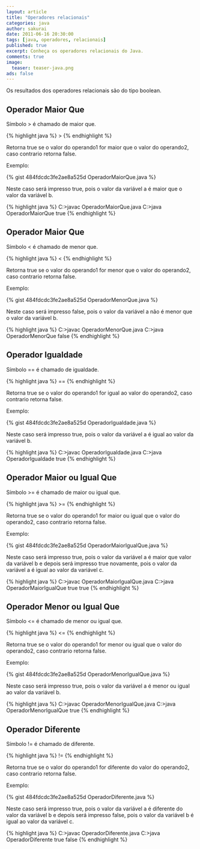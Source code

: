```yaml
---
layout: article
title: "Operadores relacionais"
categories: java
author: sakurai
date: 2011-06-16 20:30:00
tags: [java, operadores, relacionais]
published: true
excerpt: Conheça os operadores relacionais do Java.
comments: true
image:
  teaser: teaser-java.png
ads: false
---
```


Os resultados dos operadores relacionais são do tipo boolean.

## Operador Maior Que

Símbolo > é chamado de maior que.

{% highlight java %}
<operando1> > <operando2>
{% endhighlight %}

Retorna true se o valor do operando1 for maior que o valor do operando2, caso contrario retorna false.

Exemplo:

{% gist 484fdcdc3fe2ae8a525d OperadorMaiorQue.java %}

Neste caso será impresso true, pois o valor da variável a é maior que o valor da variável b.

{% highlight java %}
C:\>javac OperadorMaiorQue.java
C:\>java OperadorMaiorQue
true
{% endhighlight %}

## Operador Maior Que

Símbolo < é chamado de menor que.

{% highlight java %}
<operando1> < <operando2>
{% endhighlight %}

Retorna true se o valor do operando1 for menor que o valor do operando2, caso contrario retorna false.

Exemplo:

{% gist 484fdcdc3fe2ae8a525d OperadorMenorQue.java %}

Neste caso será impresso false, pois o valor da variável a não é menor que o valor da variável b.

{% highlight java %}
C:\>javac OperadorMenorQue.java
C:\>java OperadorMenorQue
false
{% endhighlight %}

## Operador Igualdade

Símbolo == é chamado de igualdade.

{% highlight java %}
<operando1> == <operando2>
{% endhighlight %}

Retorna true se o valor do operando1 for igual ao valor do operando2, caso contrario retorna false.

Exemplo:

{% gist 484fdcdc3fe2ae8a525d OperadorIgualdade.java %}

Neste caso será impresso true, pois o valor da variável a é igual ao valor da variável b.

{% highlight java %}
C:\>javac OperadorIgualdade.java
C:\>java OperadorIgualdade
true
{% endhighlight %}

## Operador Maior ou Igual Que

Símbolo >= é chamado de maior ou igual que.

{% highlight java %}
<operando1> >= <operando2>
{% endhighlight %}

Retorna true se o valor do operando1 for maior ou igual que o valor do operando2, caso contrario retorna false.

Exemplo:

{% gist 484fdcdc3fe2ae8a525d OperadorMaiorIgualQue.java %}

Neste caso será impresso true, pois o valor da variável a é maior que valor da variável b e depois será impresso true novamente, pois o valor da variável a é igual ao valor da variável c.

{% highlight java %}
C:\>javac OperadorMaiorIgualQue.java
C:\>java OperadorMaiorIgualQue
true
true
{% endhighlight %}

## Operador Menor ou Igual Que

Símbolo <= é chamado de menor ou igual que.

{% highlight java %}
<operando1> <= <operando2>
{% endhighlight %}

Retorna true se o valor do operando1 for menor ou igual que o valor do operando2, caso contrario retorna false.

Exemplo:

{% gist 484fdcdc3fe2ae8a525d OperadorMenorIgualQue.java %}

Neste caso será impresso true, pois o valor da variável a é menor ou igual ao valor da variável b.

{% highlight java %}
C:\>javac OperadorMenorIgualQue.java
C:\>java OperadorMenorIgualQue
true
{% endhighlight %}

## Operador Diferente

Símbolo != é chamado de diferente.

{% highlight java %}
<operando1> != <operando2>
{% endhighlight %}

Retorna true se o valor do operando1 for diferente do valor do operando2, caso contrario retorna false.

Exemplo:

{% gist 484fdcdc3fe2ae8a525d OperadorDiferente.java %}

Neste caso será impresso true, pois o valor da variável a é diferente do valor da variável b e depois será impresso false, pois o valor da variável b é igual ao valor da variável c.

{% highlight java %}
C:\>javac OperadorDiferente.java
C:\>java OperadorDiferente
true
false
{% endhighlight %}
